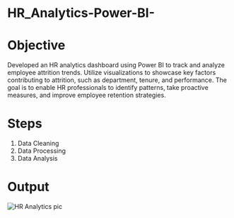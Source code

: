 # HR_Analytics-Power-BI-

# Objective
Developed an HR analytics dashboard using Power BI to track and analyze employee attrition trends. Utilize visualizations to showcase key factors contributing to attrition, such as department, tenure, and performance. The goal is to enable HR professionals to identify patterns, take proactive measures, and improve employee retention strategies.

# Steps
1) Data Cleaning
2) Data Processing
3) Data Analysis

# Output
![HR Analytics pic](https://github.com/Sarveshg09/HR_Analytics-Power-BI-/assets/98415226/af0a6fe7-e9f6-4cbe-a4e9-8eb7e3e05519)

